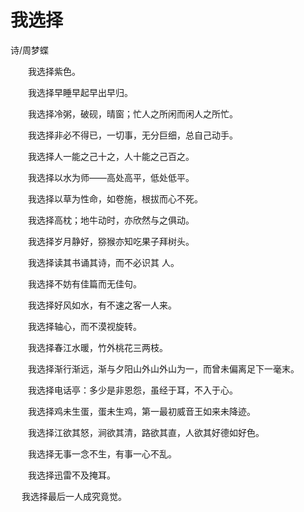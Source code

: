 #  我选择

   诗/周梦蝶

　　我选择紫色。

　　我选择早睡早起早出早归。

　　我选择冷粥，破砚，晴窗；忙人之所闲而闲人之所忙。

　　我选择非必不得已，一切事，无分巨细，总自己动手。

　　我选择人一能之己十之，人十能之己百之。

　　我选择以水为师——高处高平，低处低平。

　　我选择以草为性命，如卷施，根拔而心不死。

　　我选择高枕；地牛动时，亦欣然与之俱动。

　　我选择岁月静好，猕猴亦知吃果子拜树头。

　　我选择读其书诵其诗，而不必识其 人。

　　我选择不妨有佳篇而无佳句。

　　我选择好风如水，有不速之客一人来。

　　我选择轴心，而不漠视旋转。

　　我选择春江水暖，竹外桃花三两枝。

　　我选择渐行渐远，渐与夕阳山外山外山为一，而曾未偏离足下一毫末。

　　我选择电话亭：多少是非恩怨，虽经于耳，不入于心。

　　我选择鸡未生蛋，蛋未生鸡，第一最初威音王如来未降迹。

　　我选择江欲其怒，涧欲其清，路欲其直，人欲其好德如好色。

　　我选择无事一念不生，有事一心不乱。

　　我选择迅雷不及掩耳。

　  我选择最后一人成究竟觉。
